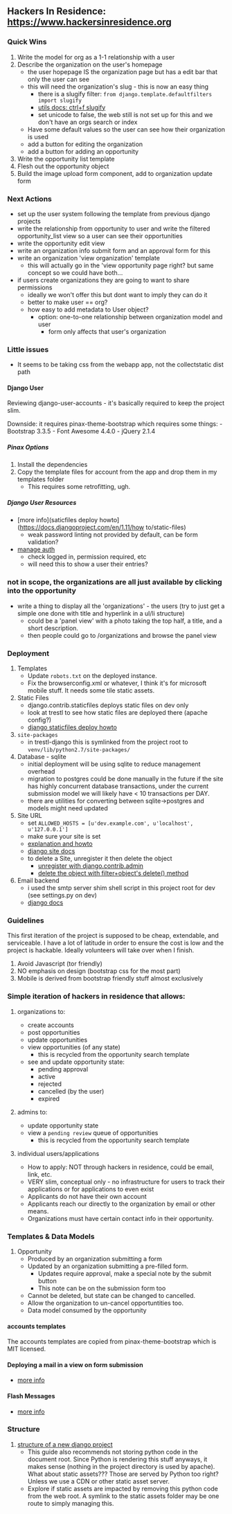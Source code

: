 ## Hackers In Residence: https://www.hackersinresidence.org


### Quick Wins

1. Write the model for org as a 1-1 relationship with a user
2. Describe the organization on the user's homepage
    - the user hopepage IS the organization page but has a edit bar that only the user can see
    - this will need the organization's slug - this is now an easy thing
        - there is a slugify filter: `from django.template.defaultfilters import slugify`
        - [utils docs: ctrl+f slugify](https://docs.djangoproject.com/en/1.11/ref/utils/)
        - set unicode to false, the web still is not set up for this and we don't have an orgs search or index
    - Have some default values so the user can see how their organization is used
    - add a button for editing the organization
    - add a button for adding an opportunity
3. Write the opportunity list template
4. Flesh out the opportunity object
5. Build the image upload form component, add to organization update form

### Next Actions

- set up the user system following the template from previous django projects
- write the relationship from opportunity to user and write the filtered opportunity_list view so a user can see their opportunities
- write the opportunity edit view
- write an organization info submit form and an approval form for this
- write an organization 'view organization' template
  - this will actually go in the 'view opportunity page right? but same concept so we could have both...
- if users create organizations they are going to want to share permissions
  - ideally we won't offer this but dont want to imply they can do it
  - better to make user == org?
  - how easy to add metadata to User object?
    - option: one-to-one relationship between organization model and user
        - form only affects that user's organization


### Little issues

- It seems to be taking css from the webapp app, not the collectstatic dist path


#### Django User 

Reviewing django-user-accounts - it's basically required to keep the project slim.

Downside: it requires pinax-theme-bootstrap which requires some things:
    - Bootstrap 3.3.5
    - Font Awesome 4.4.0
    - jQuery 2.1.4

##### Pinax Options

1. Install the dependencies
2. Copy the template files for account from the app and drop them in my templates folder
    - This requires some retrofitting, ugh.


##### Django User Resources

- [more info](saticfiles deploy howto](https://docs.djangoproject.com/en/1.11/how    to/static-files)
    - weak password linting not provided by default, can be form validation?
- [manage auth](https://docs.djangoproject.com/en/1.11/topics/auth/default/)
    - check logged in, permission required, etc
    - will need this to show a user their entries?


### not in scope, the organizations are all just available by clicking into the opportunity


- write a thing to display all the 'organizations' - the users (try to just get a simple one done with title and hyperlink in a ul/li structure)
    - could be a 'panel view' with a photo taking the top half, a title, and a short description.  
    - then people could go to /organizations and browse the panel view


### Deployment

1. Templates
    - Update `robots.txt` on the deployed instance.
    - Fix the browserconfig.xml or whatever, I think it's for microsoft mobile stuff. It needs some tile static assets.
1. Static Files
    - django.contrib.staticfiles deploys static files on dev only
    - look at trestl to see how static files are deployed there (apache config?)
    - [django staticfiles deploy howto](https://docs.djangoproject.com/en/1.11/howto/static-files/deployment/)
1. `site-packages`
    - in trestl-django this is symlinked from the project root to `venv/lib/python2.7/site-packages/`
1. Database - sqlite
    - initial deployment will be using sqlite to reduce management overhead
    - migration to postgres could be done manually in the future if the site has highly concurrent database transactions, under the current submission model we will likely have < 10 transactions per DAY. 
    - there are utilities for converting between sqlite->postgres and models might need updated
1. Site URL
    - set `ALLOWED_HOSTS = [u'dev.example.com', u'localhost', u'127.0.0.1']`
    - make sure your site is set
    - [explanation and howto](https://stackoverflow.com/questions/11814059/site-matching-query-does-not-exist)
    - [django site docs](https://docs.djangoproject.com/en/1.11/ref/contrib/sites/)
    - to delete a Site, unregister it then delete the object
        - [unregister with django.contrib.admin](https://stackoverflow.com/questions/5742279/removing-sites-from-django-admin-page)
        - [delete the object with filter+object's delete() method](https://stackoverflow.com/questions/3805958/how-to-delete-a-record-in-django-models)
1. Email backend
    - i used the smtp server shim shell script in this project root for dev (see settings.py on dev)
    - [django docs](https://docs.djangoproject.com/en/1.11/topics/email/)


### Guidelines

This first iteration of the project is supposed to be cheap, extendable, and serviceable. I have a lot of latitude in order to ensure the cost is low and the project is hackable. Ideally volunteers will take over when I finish.

1. Avoid Javascript (tor friendly)
1. NO emphasis on design (bootstrap css for the most part)
1. Mobile is derived from bootstrap friendly stuff almost exclusively


### Simple iteration of hackers in residence that allows:

1. organizations to: 
    - create accounts
    - post opportunities
    - update opportunities
    - view opportunities (of any state)
        - this is recycled from the opportunity search template
    - see and update opportunity state:
        - pending approval
        - active
        - rejected
        - cancelled (by the user)
        - expired
1. admins to: 
    - update opportunity state
    - view a `pending review` queue of opportunities
        - this is recycled from the opportunity search template
            

1. individual users/applications
    - How to apply: NOT through hackers in residence, could be email, link, etc.
    - VERY slim, conceptual only - no infrastructure for users to track their applications or for applications to even exist
    - Applicants do not have their own account
    - Applicants reach our directly to the organization by email or other means.
    - Organizations must have certain contact info in their opportunity.


### Templates & Data Models

1. Opportunity
    - Produced by an organization submitting a form
    - Updated by an organization submitting a pre-filled form.
        - Updates require approval, make a special note by the submit button
        - This note can be on the submission form too
    - Cannot be deleted, but state can be changed to cancelled.
    - Allow the organization to un-cancel opportuntities too.
    - Data model consumed by the opportunity

#### accounts templates

The accounts templates are copied from pinax-theme-bootstrap which is MIT licensed.


#### Deploying a mail in a view on form submission

- [more info](https://docs.djangoproject.com/en/1.11/topics/forms/#field-data)


#### Flash Messages

- [more info](https://docs.djangoproject.com/en/1.11/ref/contrib/messages/)

### Structure

1. [structure of a new django project](https://docs.djangoproject.com/en/1.11/intro/tutorial01/#creating-a-project)
    - This guide also recommends not storing python code in the document root. Since Python is rendering this stuff anyways, it makes sense (nothing in the project directory is used by apache). What about static assets???  Those are served by Python too right? Unless we use a CDN or other static asset server.
    - Explore if static assets are impacted by removing this python code from the web root. A symlink to the static assets folder may be one route to simply managing this.
